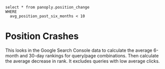 ```position_change
select * from panoply.position_change
WHERE
  avg_position_past_six_months < 10
```
# Position Crashes

This looks in the Google Search Console data to calculate the average 6-month and 30-day rankings for query/page combinations. Then calculate the average decrease in rank. It excludes queries with low average clicks.

<DataTable data={position_change} compact=true rows=50>
   <Column id=query wrap=true />
   <Column id=page wrap=true />
   <Column id=avg_position_past_six_months />
   <Column id=position_percentage_change contentType=colorscale scaleColor=red/>
</DataTable>
